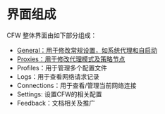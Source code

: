 # 界面组成

CFW 整体界面由如下部分组成：

* [General：用于修改常规设置，如系统代理和自启动](https://github.com/Z-Siqi/Clash-for-Windows_Chinese/wiki/%E5%B8%B8%E8%A7%84-General)
* [Proxies：用于修改代理模式及策略节点](https://github.com/Z-Siqi/Clash-for-Windows_Chinese/wiki/%E4%BB%A3%E7%90%86-Proxies)
* Profiles：用于管理多个配置文件
* Logs：用于查看网络请求记录
* Connections：用于查看/管理当前网络连接
* Settings: 设置CFW的相关配置
* Feedback：文档相关及推广